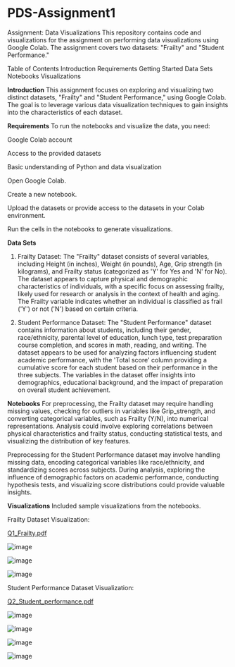 # PDS-Assignment1
Assignment: Data Visualizations
This repository contains code and visualizations for the assignment on performing data visualizations using Google Colab. The assignment covers two datasets: "Frailty" and "Student Performance."

Table of Contents
Introduction
Requirements
Getting Started
Data Sets
Notebooks
Visualizations

**Introduction**
This assignment focuses on exploring and visualizing two distinct datasets, "Frailty" and "Student Performance," using Google Colab. The goal is to leverage various data visualization techniques to gain insights into the characteristics of each dataset.

**Requirements**
To run the notebooks and visualize the data, you need:

Google Colab account

Access to the provided datasets

Basic understanding of Python and data visualization

Open Google Colab.

Create a new notebook.

Upload the datasets or provide access to the datasets in your Colab environment.

Run the cells in the notebooks to generate visualizations.

**Data Sets**
1. Frailty Dataset: 
The "Frailty" dataset consists of several variables, including Height (in inches), Weight (in pounds), Age, Grip strength (in kilograms), and Frailty status (categorized as 'Y' for Yes and 'N' for No). The dataset appears to capture physical and demographic characteristics of individuals, with a specific focus on assessing frailty, likely used for research or analysis in the context of health and aging. The Frailty variable indicates whether an individual is classified as frail ('Y') or not ('N') based on certain criteria.

2. Student Performance Dataset: 
The "Student Performance" dataset contains information about students, including their gender, race/ethnicity, parental level of education, lunch type, test preparation course completion, and scores in math, reading, and writing. The dataset appears to be used for analyzing factors influencing student academic performance, with the 'Total score' column providing a cumulative score for each student based on their performance in the three subjects. The variables in the dataset offer insights into demographics, educational background, and the impact of preparation on overall student achievement.

**Notebooks**
For preprocessing, the Frailty dataset may require handling missing values, checking for outliers in variables like Grip_strength, and converting categorical variables, such as Frailty (Y/N), into numerical representations. Analysis could involve exploring correlations between physical characteristics and frailty status, conducting statistical tests, and visualizing the distribution of key features.


Preprocessing for the Student Performance dataset may involve handling missing data, encoding categorical variables like race/ethnicity, and standardizing scores across subjects. During analysis, exploring the influence of demographic factors on academic performance, conducting hypothesis tests, and visualizing score distributions could provide valuable insights.

**Visualizations**
Included sample visualizations from the notebooks.

Frailty Dataset Visualization: 

[Q1_Frailty.pdf](https://github.com/Nikhil-Jagadeesh/PDS-Assignment/files/14250369/Q1_Frailty.pdf)

![image](https://github.com/Nikhil-Jagadeesh/PDS-Assignment/assets/70753271/380d94c4-a77a-499e-956d-dbf10f64eec2)

![image](https://github.com/Nikhil-Jagadeesh/PDS-Assignment/assets/70753271/9ab801de-8cb2-435d-8e6f-9dd62bf5a78a)

![image](https://github.com/Nikhil-Jagadeesh/PDS-Assignment/assets/70753271/e6de8658-90d2-42d6-b6e8-0ed593a1b023)




Student Performance Dataset Visualization: 

[Q2_Student_performance.pdf](https://github.com/Nikhil-Jagadeesh/PDS-Assignment/files/14250400/Q2_Student_performance.pdf)

![image](https://github.com/Nikhil-Jagadeesh/PDS-Assignment/assets/70753271/6c844d79-8714-4b77-a0c6-3cbf4b97d833)

![image](https://github.com/Nikhil-Jagadeesh/PDS-Assignment/assets/70753271/70b5d6cb-6fe0-40ef-9fdc-df2d7df13d13)

![image](https://github.com/Nikhil-Jagadeesh/PDS-Assignment/assets/70753271/d4a91055-79d4-49db-adb9-cc0cc38aadc1)

![image](https://github.com/Nikhil-Jagadeesh/PDS-Assignment/assets/70753271/296467a0-3d2e-405e-9968-d65cd2a4f851)





